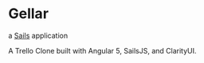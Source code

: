 # Gellar

a [Sails](http://sailsjs.org) application

A Trello Clone built with Angular 5, SailsJS, and ClarityUI.
